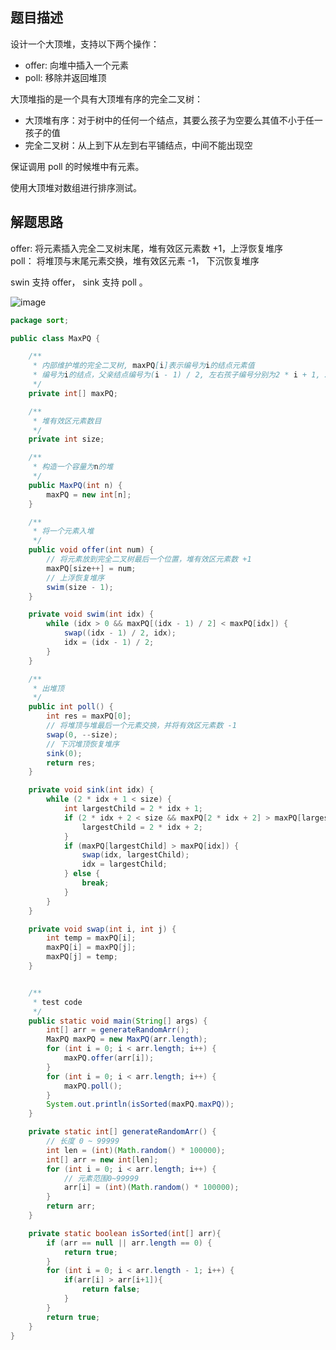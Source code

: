 ## 题目描述

设计一个大顶堆，支持以下两个操作：  

- offer: 向堆中插入一个元素
- poll: 移除并返回堆顶  

大顶堆指的是一个具有大顶堆有序的完全二叉树：  

- 大顶堆有序：对于树中的任何一个结点，其要么孩子为空要么其值不小于任一孩子的值
- 完全二叉树：从上到下从左到右平铺结点，中间不能出现空

保证调用 poll 的时候堆中有元素。  

使用大顶堆对数组进行排序测试。  

## 解题思路

offer: 将元素插入完全二叉树末尾，堆有效区元素数 +1，上浮恢复堆序  
poll： 将堆顶与末尾元素交换，堆有效区元素 -1， 下沉恢复堆序

swin 支持 offer， sink 支持 poll 。  

![image](https://user-images.githubusercontent.com/58321592/209785276-6a711e75-51ca-4a1f-8475-6be4668138e0.png)

```JAVA
package sort;

public class MaxPQ {

    /**
     * 内部维护堆的完全二叉树, maxPQ[i]表示编号为i的结点元素值
     * 编号为i的结点，父亲结点编号为(i - 1) / 2, 左右孩子编号分别为2 * i + 1, 2 * i + 2
     */
    private int[] maxPQ;

    /**
     * 堆有效区元素数目
     */
    private int size;

    /**
     * 构造一个容量为n的堆
     */
    public MaxPQ(int n) {
        maxPQ = new int[n];
    }

    /**
     * 将一个元素入堆
     */
    public void offer(int num) {
        // 将元素放到完全二叉树最后一个位置，堆有效区元素数 +1
        maxPQ[size++] = num;
        // 上浮恢复堆序
        swim(size - 1);
    }

    private void swim(int idx) {
        while (idx > 0 && maxPQ[(idx - 1) / 2] < maxPQ[idx]) {
            swap((idx - 1) / 2, idx);
            idx = (idx - 1) / 2;
        }
    }

    /**
     * 出堆顶
     */
    public int poll() {
        int res = maxPQ[0];
        // 将堆顶与堆最后一个元素交换，并将有效区元素数 -1
        swap(0, --size);
        // 下沉堆顶恢复堆序
        sink(0);
        return res;
    }

    private void sink(int idx) {
        while (2 * idx + 1 < size) {
            int largestChild = 2 * idx + 1;
            if (2 * idx + 2 < size && maxPQ[2 * idx + 2] > maxPQ[largestChild]) {
                largestChild = 2 * idx + 2;
            }
            if (maxPQ[largestChild] > maxPQ[idx]) {
                swap(idx, largestChild);
                idx = largestChild;
            } else {
                break;
            }
        }
    }

    private void swap(int i, int j) {
        int temp = maxPQ[i];
        maxPQ[i] = maxPQ[j];
        maxPQ[j] = temp;
    }


    /**
     * test code
     */
    public static void main(String[] args) {
        int[] arr = generateRandomArr();
        MaxPQ maxPQ = new MaxPQ(arr.length);
        for (int i = 0; i < arr.length; i++) {
            maxPQ.offer(arr[i]);
        }
        for (int i = 0; i < arr.length; i++) {
            maxPQ.poll();
        }
        System.out.println(isSorted(maxPQ.maxPQ));
    }

    private static int[] generateRandomArr() {
        // 长度 0 ~ 99999
        int len = (int)(Math.random() * 100000);
        int[] arr = new int[len];
        for (int i = 0; i < arr.length; i++) {
            // 元素范围0~99999
            arr[i] = (int)(Math.random() * 100000);
        }
        return arr;
    }

    private static boolean isSorted(int[] arr){
        if (arr == null || arr.length == 0) {
            return true;
        }
        for (int i = 0; i < arr.length - 1; i++) {
            if(arr[i] > arr[i+1]){
                return false;
            }
        }
        return true;
    }
}

```

